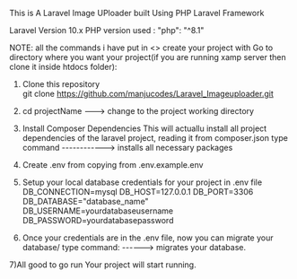 This is A Laravel Image UPloader built Using PHP Laravel Framework

Laravel Version 10.x
PHP version used : "php": "^8.1"

NOTE: all the commands i have put in <>
create your project with
Go to directory where you want your project(if you are running xamp server then clone it inside htdocs folder):
           

1) Clone this repository  
 git clone  https://github.com/manjucodes/Laravel_Imageuploader.git
 

 2) cd projectName ---> change to the project working directory

 3) Install Composer Dependencies
    This will actuallu install all project dependencies of the laravel project, reading it from composer.json
    type command 
    <composer install> ------------> installs all necessary packages

 4)   Create .env from copying from .env.example.env

 5) Setup your local database credentials for your project in .env file
   DB_CONNECTION=mysql
    DB_HOST=127.0.0.1
    DB_PORT=3306
    DB_DATABASE="database_name"
    DB_USERNAME=yourdatabaseusername
    DB_PASSWORD=yourdatabasepassword

6) Once your credentials are in the .env file, now you can migrate your database/
type command:
   <php artisan migrate>------> migrates your database.

7)All good to go run <php artisan serve>
    Your project will start running.
    





